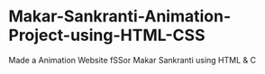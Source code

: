 # Makar-Sankranti-Animation-Project-using-HTML-CSS
Made a Animation Website fSSor Makar Sankranti using HTML &amp; C
